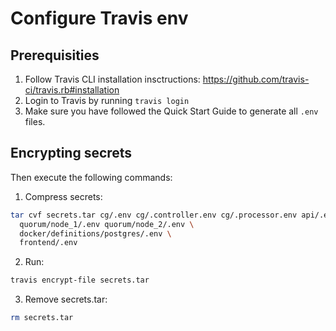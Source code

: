 # Configure Travis env

## Prerequisities

1. Follow Travis CLI installation insctructions: https://github.com/travis-ci/travis.rb#installation
2. Login to Travis by running `travis login`
3. Make sure you have followed the Quick Start Guide to generate all `.env` files.

## Encrypting secrets

Then execute the following commands:

1. Compress secrets:
```bash
tar cvf secrets.tar cg/.env cg/.controller.env cg/.processor.env api/.env \
  quorum/node_1/.env quorum/node_2/.env \
  docker/definitions/postgres/.env \
  frontend/.env
```
2. Run:
```bash
travis encrypt-file secrets.tar
```
3. Remove secrets.tar:
```bash
rm secrets.tar
```